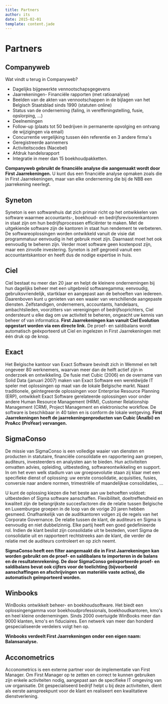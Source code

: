 ```yaml
---
title: Partners
author: its
date: 2015-02-01
template: content.jade
---
```


# Partners

## Companyweb

Wat vindt u terug in Companyweb?

*	Dagelijks bijgewerkte vennootschapsgegevens
*	Jaarrekeningen- Financiële rapporten (met ratioanalyse)
*	Beelden van de akten van vennootschappen in de bijlagen van het Belgisch Staatsblad sinds 1990 (statuten online)
*	Status van de onderneming (faling, in vereffeningstelling, fusie, opslorping, ...)
*	Deelnemingen
*	Follow-up (plaats tot 50 bedrijven in permanente opvolging en ontvang de wijzigingen via email)
*	Concurrentie vergelijking tussen één referentie en 3 andere firma's
*	Geregistreerde aannemers
*	Activiteitscodes (Nacebel)
*	Afdruk handelsrapport
*	Integratie in meer dan 15 boekhoudpakketten.

**Companyweb gebruikt de financiële analyse die aangemaakt wordt door First Jaarrekeningen.** U kunt dus een financiële analyse opmaken zoals die in First Jaarrekeningen, maar van elke onderneming die bij de NBB een jaarrekening neerlegt.


## Syneton

Syneton is een softwarehuis dat zich primair richt op het ontwikkelen van software waarmee accountants-, boekhoud- en bedrijfsrevisorenkantoren in staat zijn om hun bedrijfsprocessen efficiënter te maken. Met de uitgekiende software zijn de kantoren in staat hun rendement te verbeteren. De softwareoplossingen worden ontwikkeld vanuit de visie dat programmatuur eenvoudig in het gebruik moet zijn. Daarnaast moet het ook eenvoudig te beheren zijn. Verder moet software geen kostenpost zijn, maar een zinvolle investering. Syneton is zelf gegroeid vanuit een accountantskantoor en heeft dus de nodige expertise in huis.


## Ciel

Ciel bestaat nu meer dan 20 jaar en helpt de kleinere ondernemingen bij hun dagelijks beheer met een uitgebreid softwaregamma; eenvoudig, gebruiksvriendelijk, startklaar en aangepast aan de behoeften van iedereen.
Daarenboven kunt u genieten van een waaier van verschillende aangepaste diensten.
Zelfstandigen, ondernemers, accountants, handelaars, ambachtslieden, voorzitters van verenigingen of bedrijfsoprichters, Ciel ondersteunt u elke dag om uw activiteit te beheren, ongeacht uw kennis van beheer of van informatica.
**First Jaarrekeningen kan vanuit Ciel Evolution opgestart worden via een directe link.** De proef- en saldibalans wordt automatisch geëxporteerd uit Ciel en ingelezen in First Jaarrekeningen met één druk op de knop.


## Exact

Het Belgische kantoor van Exact Software bevindt zich in Wemmel en telt ongeveer 80 werknemers, waarvan meer dan de helft actief zijn in onderzoek en ontwikkeling. De fusie met Cubic (2006) en de overname van Solid Data (januari 2007) maken van Exact Software een wereldwijde IT speler met oplossingen op maat van de lokale Belgische markt.
Naast traditionele, geïntegreerde oplossingen voor Enterprise Resource Planning (ERP), ontwikkelt Exact Software gerelateerde oplossingen voor onder andere Human Resource Management (HRM), Customer Relationship Management (CRM), Project Management en elektronische workflow. De software is beschikbaar in 40 talen en is conform de lokale wetgeving.
**First Jaarrekeningen heeft de jaarrekeningenproducten van Cubic (Analbi) en ProAcc (ProYear) vervangen.**


## SigmaConso

De missie van SigmaConso is een volledige waaier van diensten en producten in statutaire, financiële consolidatie en rapportering aan groepen, auditeurs, investeerders en analysten aan te bieden. Hun activiteiten omvatten advies, opleiding, uitbesteding, softwareontwikkeling en support. In om het even welk stadium van uw groepsevolutie staan zij klaar met een specifieke dienst of oplossing: uw eerste consolidatie, acquisities, fusies, conversie naar andere normen, trimestriële of maandelijkse consolidaties, ...

U kunt de oplossing kiezen die het beste aan uw behoeften voldoet: uitbesteden of Sigma software aanschaffen. Flexibiliteit, doeltreffendheid en kwaliteit zijn de belangrijkste succesfactoren die de relatie tussen Belgische en Luxemburgse groepen in de loop van de vorige 20 jaren hebben gesmeed. Onafhankelijk van de auditkantoren volgen zij de regels van het Corporate Governance. De relatie tussen de klant, de auditeurs en Sigma is eenvoudig en niet dubbelzinnig. Elke partij heeft een goed gedefinieerde rol. Indien de klant beslist zijn consolidatie uit te besteden, voert Sigma de consolidatie uit en rapporteert rechtstreeks aan de klant, die verder de relatie met de auditeurs controleert en op zich neemt.

**SigmaConso heeft een filter aangemaakt die in First Jaarrekeningen kan worden gebruikt om de proef- en saldibalans te importeren in de balans en de resultatenrekening. De door SigmaConso geëxporteerde proef- en saldibalans bevat ook cijfers voor de toelichting (bijvoorbeeld aanschaffingen en afschrijvingen van materiële vaste activa), die automatisch geïmporteerd worden.**



## Winbooks

WinBooks ontwikkelt beheer- en boekhoudsoftware. Het biedt een oplossingengamma voor boekhoudprofessionals, boekhoudkantoren, kmo's en heel kleine ondernemingen. Sinds 2000 overtuigde WinBooks meer dan 9000 klanten, kmo's en fiduciaires. Een netwerk van meer dan honderd gespecialiseerde verdelers volgt hen op.

**Winbooks verdeelt First Jaarrekeningen onder een eigen naam: Balansanalyse.**


## Acconometrics

Acconometrics is een externe partner voor de implementatie van First Manager. Om First Manager op te zetten en correct te kunnen gebruiken zijn enkele activiteiten nodig, aangepast aan de specifieke IT omgeving van uw organisatie. Dit gespecialiseerd bedrijf helpt u bij deze activiteiten, dient als eerste aanspreekpunt voor de klant en realiseert een kwalitatieve dienstverlening.
